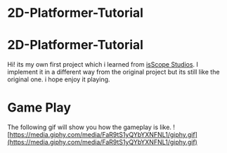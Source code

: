 # 2D-Platformer-Tutorial
# 2D-Platformer-Tutorial

Hi! its my own first project which i learned from [isScope Studios](https://www.youtube.com/watch?v=SCRupyidkYA&list=PLX-uZVK_0K_6VXcSajfFbXDXndb6AdBLO). I implement it in a different way from the original project but its still like the original one. i hope enjoy it playing.

# Game Play

The following gif will show you how the gameplay is like.
![https://media.giphy.com/media/FaR9tS1yQYbYXNFNL1/giphy.gif](https://media.giphy.com/media/FaR9tS1yQYbYXNFNL1/giphy.gif)